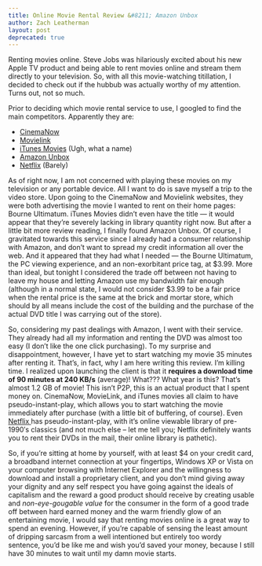 ```yaml
---
title: Online Movie Rental Review &#8211; Amazon Unbox
author: Zach Leatherman
layout: post
deprecated: true
---
```


Renting movies online. Steve Jobs was hilariously excited about his new Apple TV product and being able to rent movies online and stream them directly to your television. So, with all this movie-watching titillation, I decided to check out if the hubbub was actually worthy of my attention. Turns out, not so much.

Prior to deciding which movie rental service to use, I googled to find the main competitors. Apparently they are:

*   [CinemaNow][1]
*   [Movielink][2]
*   [iTunes Movies][3] (Ugh, what a name)
*   [Amazon Unbox][4]
*   [Netflix][5] (Barely)

 [1]: http://www.cinemanow.com/
 [2]: http://www.movielink.com
 [3]: http://www.apple.com/itunes/store/movies.html
 [4]: http://www.amazon.com/Unbox-Video-Downloads/b?ie=UTF8&node=16261631
 [5]: http://www.netflix.com/

As of right now, I am not concerned with playing these movies on my television or any portable device. All I want to do is save myself a trip to the video store. Upon going to the CinemaNow and Movielink websites, they were both advertising the movie I wanted to rent on their home pages: Bourne Ultimatum. iTunes Movies didn’t even have the title — it would appear that they’re severely lacking in library quantity right now. But after a little bit more review reading, I finally found Amazon Unbox. Of course, I gravitated towards this service since I already had a consumer relationship with Amazon, and don’t want to spread my credit information all over the web. And it appeared that they had what I needed — the Bourne Ultimatum, the PC viewing experience, and an non-exorbitant price tag, at $3.99. More than ideal, but tonight I considered the trade off between not having to leave my house and letting Amazon use my bandwidth fair enough (although in a normal state, I would not consider $3.99 to be a fair price when the rental price is the same at the brick and mortar store, which should by all means include the cost of the building and the purchase of the actual DVD title I was carrying out of the store). 

So, considering my past dealings with Amazon, I went with their service. They already had all my information and renting the DVD was almost too easy (I don’t like the one click purchasing). To my surprise and disappointment, however, I have yet to start watching my movie 35 minutes after renting it. That’s, in fact, why I am here writing this review. I’m killing time. I realized upon launching the client is that it **requires a download time of 90 minutes at 240 KB/s** (average)! What??? What year is this? That’s almost 1.2 GB of movie! This isn’t P2P, this is an actual product that I spent money on. CinemaNow, MovieLink, and iTunes movies all claim to have pseudo-instant-play, which allows you to start watching the movie immediately after purchase (with a little bit of buffering, of course). Even [Netflix ][5] has pseudo-instant-play, with it’s online viewable library of pre-1990′s classics (and not much else – let me tell you; Netflix definitely wants you to rent their DVDs in the mail, their online library is pathetic).

So, if you’re sitting at home by yourself, with at least $4 on your credit card, a broadband internet connection at your fingertips, Windows XP or Vista on your computer browsing with Internet Explorer and the willingness to download and install a proprietary client, and you don’t mind giving away your dignity and any self respect you have going against the ideals of capitalism and the reward a good product should receive by creating usable and *non-eye-gougable value* for the consumer in the form of a good trade off between hard earned money and the warm friendly glow of an entertaining movie, I would say that renting movies online is a great way to spend an evening. However, if you’re capable of sensing the least amount of dripping sarcasm from a well intentioned but entirely too wordy sentence, you’d be like me and wish you’d saved your money, because I still have 30 minutes to wait until my damn movie starts.
